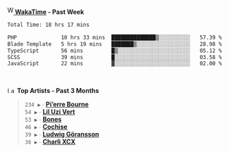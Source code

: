 <img src="https://github.com/dxnter/dxnter/assets/17434202/67b21fa4-d36d-46f9-9dec-f23d976b00ef" alt="WakaTime Logo" width="14" height="18"/><a href="https://wakatime.com/@dxnter" target="_blank"><strong> WakaTime</strong></a><strong> - Past Week</strong>

<!--START_SECTION:waka-->

```txt
Total Time: 18 hrs 17 mins

PHP              10 hrs 33 mins  ██████████████▒░░░░░░░░░░   57.39 %
Blade Template   5 hrs 19 mins   ███████▒░░░░░░░░░░░░░░░░░   28.98 %
TypeScript       56 mins         █▒░░░░░░░░░░░░░░░░░░░░░░░   05.12 %
SCSS             39 mins         █░░░░░░░░░░░░░░░░░░░░░░░░   03.58 %
JavaScript       22 mins         ▓░░░░░░░░░░░░░░░░░░░░░░░░   02.00 %
```

<!--END_SECTION:waka-->

<br/>

<!--START_LASTFM_ARTISTS:{"period": "3month", "rows": 6}-->
<a href="https://last.fm" target="_blank"><img src="https://user-images.githubusercontent.com/17434202/215290617-e793598d-d7c9-428f-9975-156db1ba89cc.svg" alt="Last.fm Logo" width="18" height="13"/></a> **Top Artists - Past 3 Months**

> `234 ▶️` ∙ **[Pi’erre Bourne](https://www.last.fm/music/Pi%E2%80%99erre+Bourne)**<br/>
> `54 ▶️` ∙ **[Lil Uzi Vert](https://www.last.fm/music/Lil+Uzi+Vert)**<br/>
> `53 ▶️` ∙ **[Bones](https://www.last.fm/music/Bones)**<br/>
> `46 ▶️` ∙ **[Cochise](https://www.last.fm/music/Cochise)**<br/>
> `39 ▶️` ∙ **[Ludwig Göransson](https://www.last.fm/music/Ludwig+G%C3%B6ransson)**<br/>
> `36 ▶️` ∙ **[Charli XCX](https://www.last.fm/music/Charli+XCX)**<br/>
<!--END_LASTFM_ARTISTS-->
